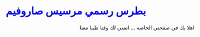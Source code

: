 
<html>
<body>

<h1  style="color:blue;"> بطرس رسمي مرسيس صاروفيم </h1>
<p   style="text-align:right;">اهلا بك في صفحتي الخاصة   ... اتمني لك وقتا طيبا معنا </p>

</body>
</html> 


